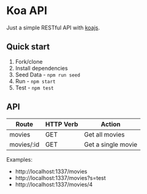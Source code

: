 # Koa API

Just a simple RESTful API with [koajs](http://koajs.com/).

## Quick start

1. Fork/clone
1. Install dependencies
1. Seed Data - `npm run seed`
1. Run - `npm start`
1. Test - `npm test`

## API

| Route      | HTTP Verb | Action             |
|------------|-----------|--------------------|
| movies     | GET       | Get all movies     |
| movies/:id | GET       | Get a single movie |

Examples:

- http://localhost:1337/movies
- http://localhost:1337/movies?s=test
- http://localhost:1337/movies/4
